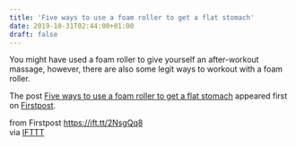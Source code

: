 ```yaml
---
title: 'Five ways to use a foam roller to get a flat stomach'
date: 2019-10-31T02:44:00+01:00
draft: false
---
```


You might have used a foam roller to give yourself an after-workout massage, however, there are also some legit ways to workout with a foam roller.

The post [Five ways to use a foam roller to get a flat stomach](http://www.firstpost.com/health/five-ways-to-use-a-foam-roller-to-get-a-flat-stomach-7572271.html) appeared first on [Firstpost](http://www.firstpost.com).

  
  
from Firstpost https://ift.tt/2NsgQq8  
via [IFTTT](https://ifttt.com/?ref=da&site=blogger)